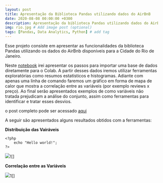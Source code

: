 ```yaml
---
layout: post
title: Apresentação da Biblioteca Pandas utilizando dados do AirBnB
date: 2020-08-08 00:00:00 +0300
description: Apresentação da biblioteca Pandas utilizando dados do AirBnB. # Add post description (optional)
img: rio.jpg # Add image post (optional)
tags: [Pandas, Data Analytics, Python] # add tag
---
```


Esse projeto consiste em apresentar as funcionalidades da biblioteca Pandas utilizando os dados do AirBnb disponíveis para a Cidade do Rio de Janeiro.

Neste [notebook](https://colab.research.google.com/drive/1IRgY4Ztu5x6kONevqYFL8nYiPelx6vB6?usp=sharing) irei apresentar os passos para importar uma base de dados diretamente para o Colab. A partir desses dados iremos utilizar ferramentas exploratórias como resumos estatísticos e histogramas.
Adiante com apenas uma linha de comando faremos um gráfico em forma de mapa de calor que mostra a correlação entre as variáveis (por exemplo reviews x preço).
Ao final serão apresentados exemplos de como variáveis não tratada prejudicam a análise do conjunto, assim como ferramentas para identificar e tratar esses desvios.

o post completo pode ser acessado [aqui](https://medium.com/@marcelmartinsbittar/apresenta%C3%A7%C3%A3o-da-biblioteca-pandas-a7b026bc33e5)


A seguir são apresentados alguns resultados obtidos com a ferramentas:

**Distribuição das Vairáveis**


    <?php
        echo "Hello world!";
    ?>
    

![](https://miro.medium.com/max/902/1*emYj1c_oK_7CG1SBygrtsg.jpeg)![]

**Correlação entre as Variáveis**

![](https://miro.medium.com/max/441/1*QusMgZWYmqDn9BglP-upZQ.png)1[]